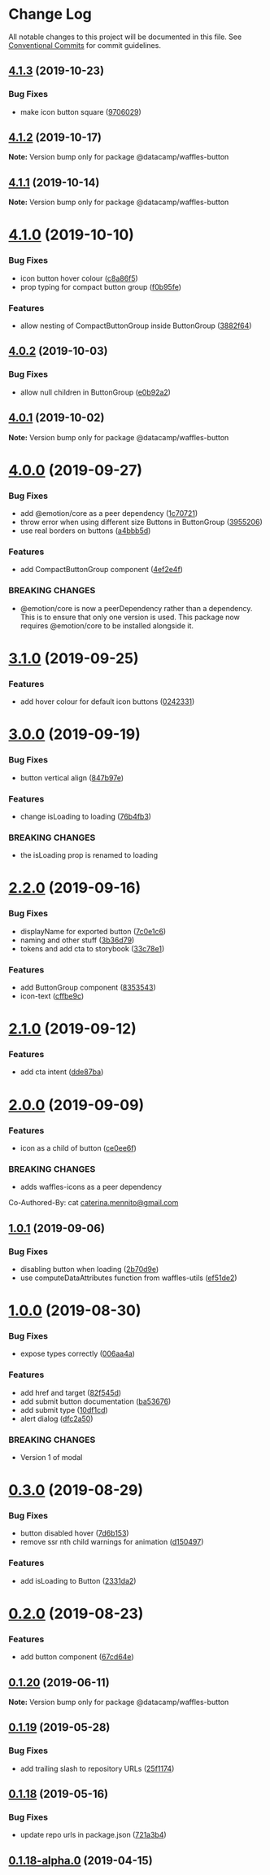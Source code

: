 # Change Log

All notable changes to this project will be documented in this file.
See [Conventional Commits](https://conventionalcommits.org) for commit guidelines.

## [4.1.3](https://github.com/datacamp/design-system/compare/@datacamp/waffles-button@4.1.2...@datacamp/waffles-button@4.1.3) (2019-10-23)


### Bug Fixes

* make icon button square ([9706029](https://github.com/datacamp/design-system/commit/9706029))





## [4.1.2](https://github.com/datacamp/design-system/compare/@datacamp/waffles-button@4.1.1...@datacamp/waffles-button@4.1.2) (2019-10-17)

**Note:** Version bump only for package @datacamp/waffles-button





## [4.1.1](https://github.com/datacamp/design-system/compare/@datacamp/waffles-button@4.1.0...@datacamp/waffles-button@4.1.1) (2019-10-14)

**Note:** Version bump only for package @datacamp/waffles-button





# [4.1.0](https://github.com/datacamp/design-system/compare/@datacamp/waffles-button@4.0.2...@datacamp/waffles-button@4.1.0) (2019-10-10)


### Bug Fixes

* icon button hover colour ([c8a86f5](https://github.com/datacamp/design-system/commit/c8a86f5))
* prop typing for compact button group ([f0b95fe](https://github.com/datacamp/design-system/commit/f0b95fe))


### Features

* allow nesting of CompactButtonGroup inside ButtonGroup ([3882f64](https://github.com/datacamp/design-system/commit/3882f64))





## [4.0.2](https://github.com/datacamp/design-system/compare/@datacamp/waffles-button@4.0.1...@datacamp/waffles-button@4.0.2) (2019-10-03)


### Bug Fixes

* allow null children in ButtonGroup ([e0b92a2](https://github.com/datacamp/design-system/commit/e0b92a2))





## [4.0.1](https://github.com/datacamp/design-system/compare/@datacamp/waffles-button@4.0.0...@datacamp/waffles-button@4.0.1) (2019-10-02)

**Note:** Version bump only for package @datacamp/waffles-button





# [4.0.0](https://github.com/datacamp/design-system/compare/@datacamp/waffles-button@3.1.0...@datacamp/waffles-button@4.0.0) (2019-09-27)


### Bug Fixes

* add @emotion/core as a peer dependency ([1c70721](https://github.com/datacamp/design-system/commit/1c70721))
* throw error when using different size Buttons in ButtonGroup ([3955206](https://github.com/datacamp/design-system/commit/3955206))
* use real borders on buttons ([a4bbb5d](https://github.com/datacamp/design-system/commit/a4bbb5d))


### Features

* add CompactButtonGroup component ([4ef2e4f](https://github.com/datacamp/design-system/commit/4ef2e4f))


### BREAKING CHANGES

* @emotion/core is now a peerDependency rather than a 
dependency. This is to ensure that only one version is used. This 
package now requires @emotion/core to be installed alongside it.





# [3.1.0](https://github.com/datacamp/design-system/compare/@datacamp/waffles-button@3.0.0...@datacamp/waffles-button@3.1.0) (2019-09-25)


### Features

* add hover colour for default icon buttons ([0242331](https://github.com/datacamp/design-system/commit/0242331))





# [3.0.0](https://github.com/datacamp/design-system/compare/@datacamp/waffles-button@2.2.0...@datacamp/waffles-button@3.0.0) (2019-09-19)


### Bug Fixes

* button vertical align ([847b97e](https://github.com/datacamp/design-system/commit/847b97e))


### Features

* change isLoading to loading ([76b4fb3](https://github.com/datacamp/design-system/commit/76b4fb3))


### BREAKING CHANGES

* the isLoading prop is renamed to loading





# [2.2.0](https://github.com/datacamp/design-system/compare/@datacamp/waffles-button@2.1.0...@datacamp/waffles-button@2.2.0) (2019-09-16)


### Bug Fixes

* displayName for exported button ([7c0e1c6](https://github.com/datacamp/design-system/commit/7c0e1c6))
* naming and other stuff ([3b36d79](https://github.com/datacamp/design-system/commit/3b36d79))
* tokens and add cta to storybook ([33c78e1](https://github.com/datacamp/design-system/commit/33c78e1))


### Features

* add ButtonGroup component ([8353543](https://github.com/datacamp/design-system/commit/8353543))
* icon-text ([cffbe9c](https://github.com/datacamp/design-system/commit/cffbe9c))





# [2.1.0](https://github.com/datacamp/design-system/compare/@datacamp/waffles-button@2.0.0...@datacamp/waffles-button@2.1.0) (2019-09-12)


### Features

* add cta intent ([dde87ba](https://github.com/datacamp/design-system/commit/dde87ba))





# [2.0.0](https://github.com/datacamp/design-system/compare/@datacamp/waffles-button@1.0.1...@datacamp/waffles-button@2.0.0) (2019-09-09)


### Features

* icon as a child of button ([ce0ee6f](https://github.com/datacamp/design-system/commit/ce0ee6f))


### BREAKING CHANGES

* adds waffles-icons as a peer dependency

Co-Authored-By: cat <caterina.mennito@gmail.com>





## [1.0.1](https://github.com/datacamp/design-system/compare/@datacamp/waffles-button@1.0.0...@datacamp/waffles-button@1.0.1) (2019-09-06)


### Bug Fixes

* disabling button when loading ([2b70d9e](https://github.com/datacamp/design-system/commit/2b70d9e))
* use computeDataAttributes function from waffles-utils ([ef51de2](https://github.com/datacamp/design-system/commit/ef51de2))





# [1.0.0](https://github.com/datacamp/design-system/compare/@datacamp/waffles-button@0.3.0...@datacamp/waffles-button@1.0.0) (2019-08-30)


### Bug Fixes

* expose types correctly ([006aa4a](https://github.com/datacamp/design-system/commit/006aa4a))


### Features

* add href and target ([82f545d](https://github.com/datacamp/design-system/commit/82f545d))
* add submit button documentation ([ba53676](https://github.com/datacamp/design-system/commit/ba53676))
* add submit type ([10df1cd](https://github.com/datacamp/design-system/commit/10df1cd))
* alert dialog ([dfc2a50](https://github.com/datacamp/design-system/commit/dfc2a50))


### BREAKING CHANGES

* Version 1 of modal





# [0.3.0](https://github.com/datacamp/design-system/compare/@datacamp/waffles-button@0.2.0...@datacamp/waffles-button@0.3.0) (2019-08-29)


### Bug Fixes

* button disabled hover ([7d6b153](https://github.com/datacamp/design-system/commit/7d6b153))
* remove ssr nth child warnings for animation ([d150497](https://github.com/datacamp/design-system/commit/d150497))


### Features

* add isLoading to Button ([2331da2](https://github.com/datacamp/design-system/commit/2331da2))





# [0.2.0](https://github.com/datacamp/design-system/compare/@datacamp/waffles-button@0.1.20...@datacamp/waffles-button@0.2.0) (2019-08-23)


### Features

* add button component ([67cd64e](https://github.com/datacamp/design-system/commit/67cd64e))





## [0.1.20](https://github.com/datacamp/design-system/compare/@datacamp/waffles-button@0.1.19...@datacamp/waffles-button@0.1.20) (2019-06-11)

**Note:** Version bump only for package @datacamp/waffles-button





## [0.1.19](https://github.com/datacamp-engineering/design-system/tree/master/packages/stylesheets/button/compare/@datacamp/waffles-button@0.1.18...@datacamp/waffles-button@0.1.19) (2019-05-28)


### Bug Fixes

* add trailing slash to repository URLs ([25f1174](https://github.com/datacamp-engineering/design-system/tree/master/packages/stylesheets/button/commit/25f1174))





## [0.1.18](https://github.com/datacamp-engineering/design-system/tree/master/packages/stylesheets/button/compare/@datacamp/waffles-button@0.1.18-alpha.0...@datacamp/waffles-button@0.1.18) (2019-05-16)


### Bug Fixes

* update repo urls in package.json ([721a3b4](https://github.com/datacamp-engineering/design-system/tree/master/packages/stylesheets/button/commit/721a3b4))





## [0.1.18-alpha.0](https://github.com/datacamp/design-system/compare/@datacamp/waffles-button@0.1.18-alpha.0...@datacamp/waffles-button@0.1.18-alpha.0) (2019-04-15)
